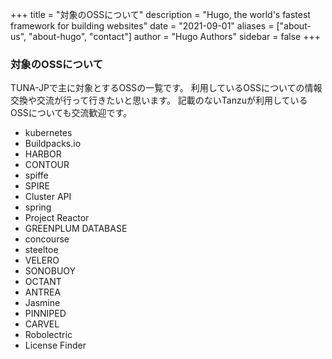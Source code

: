 +++
title = "対象のOSSについて"
description = "Hugo, the world's fastest framework for building websites"
date = "2021-09-01"
aliases = ["about-us", "about-hugo", "contact"]
author = "Hugo Authors"
sidebar = false
+++

### 対象のOSSについて

TUNA-JPで主に対象とするOSSの一覧です。
利用しているOSSについての情報交換や交流が行って行きたいと思います。
記載のないTanzuが利用しているOSSについても交流歓迎です。

- kubernetes
- Buildpacks.io
- HARBOR
- CONTOUR
- spiffe
- SPIRE
- Cluster API
- spring
- Project Reactor
- GREENPLUM DATABASE
- concourse
- steeltoe
- VELERO
- SONOBUOY
- OCTANT
- ANTREA 
- Jasmine
- PINNIPED
- CARVEL
- Robolectric
- License Finder




